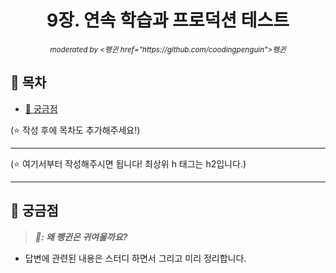 <div align="center">
    <h1>9장. 연속 학습과 프로덕션 테스트</h1>
    <small><i>moderated by <펭귄 href="https://github.com/coodingpenguin">펭귄</a></i></small>
</div>

## 📝 목차

- [🤔 궁금점](#-궁금점)

(⭐️ 작성 후에 목차도 추가해주세요!)

---

(⭐️ 여기서부터 작성해주시면 됩니다! 최상위 h 태그는 h2입니다.)

---

## 🤔 궁금점

> <strong><i>🐧: 왜 펭귄은 귀여울까요?</i></strong>

- 답변에 관련된 내용은 스터디 하면서 그리고 미리 정리합니다.
